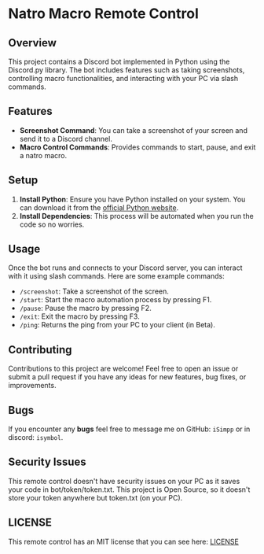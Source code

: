 # Natro Macro Remote Control

## Overview
This project contains a Discord bot implemented in Python using the Discord.py library. The bot includes features such as taking screenshots, controlling macro functionalities, and interacting with your PC via slash commands.

## Features
- **Screenshot Command**: You can take a screenshot of your screen and send it to a Discord channel.
- **Macro Control Commands**: Provides commands to start, pause, and exit a natro macro.

## Setup
1. **Install Python**: Ensure you have Python installed on your system. You can download it from the [official Python website](https://www.python.org/).
2. **Install Dependencies**: This process will be automated when you run the code so no worries.



## Usage
Once the bot runs and connects to your Discord server, you can interact with it using slash commands. Here are some example commands:

- `/screenshot`: Take a screenshot of the screen.
- `/start`: Start the macro automation process by pressing F1.
- `/pause`: Pause the macro by pressing F2.
- `/exit`: Exit the macro by pressing F3.
- `/ping`: Returns the ping from your PC to your client (in Beta).

## Contributing
Contributions to this project are welcome! Feel free to open an issue or submit a pull request if you have any ideas for new features, bug fixes, or improvements.

## Bugs
If you encounter any **bugs** feel free to message me on GitHub: `iSimpp` or in discord: `isymbol`.

## Security Issues
This remote control doesn't have security issues on your PC as it saves your code in bot/token/token.txt.
This project is Open Source, so it doesn't store your token anywhere but token.txt (on your PC).


## LICENSE
This remote control has an MIT license that you can see here: [LICENSE](LICENSE)
